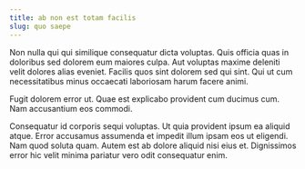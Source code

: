 ```yaml
---
title: ab non est totam facilis
slug: quo saepe
---
```


Non nulla qui qui similique consequatur dicta voluptas. Quis officia quas in doloribus sed dolorem eum maiores culpa. Aut voluptas maxime deleniti velit dolores alias eveniet. Facilis quos sint dolorem sed qui sint. Qui ut cum necessitatibus minus occaecati laboriosam harum facere animi.

Fugit dolorem error ut. Quae est explicabo provident cum ducimus cum. Nam accusantium eos commodi.

Consequatur id corporis sequi voluptas. Ut quia provident ipsum ea aliquid atque. Error accusamus assumenda et impedit illum ipsam eos ut eligendi. Nam quod soluta quam. Autem est ab dolore aliquid nisi eius et. Dignissimos error hic velit minima pariatur vero odit consequatur enim.
